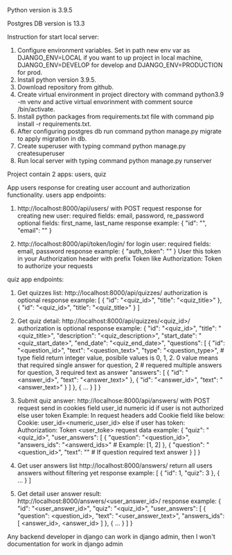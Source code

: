 Python version is 3.9.5

Postgres DB version is 13.3

Instruction for start local server:
1. Configure environment variables. Set in path new env var as DJANGO_ENV=LOCAL if you want to up project in local machine, DJANGO_ENV=DEVELOP for develop and DJANGO_ENV=PRODUCTION for prod.
2. Install python version 3.9.5.
3. Download repository from github.
4. Create virtual environment in project directory with command python3.9 -m venv <directory name> and active virtual envorinment with comment source <directory name>/bin/activate.
5. Install python packages from requirements.txt file with command pip install -r requirements.txt.
6. After configuring postgres db run command python manage.py migrate to apply migration in db.
7. Create superuser with typing command python manage.py createsuperuser
8. Run local server with typing command python manage.py runserver

Project contain 2 apps: users, quiz

App users response for creating user account and authorization functionality.
users app endpoints:
  1. http://localhost:8000/api/users/ with POST request response for creating new user:
    required fields: email, password, re_password
    optional fields: first_name, last_name
    response example:
        {
          "id": "<your id number>",
          "email": "<your email>"
        }
  
  2. http://localhost:8000/api/token/login/ for login user:
    required fields: email, password
    response example: 
      {
        "auth_token": "<your token>"
      }
    User this token in your Authorization header with prefix Token like Authorization: Token <your token> to authorize your requests
 
quiz app endpoints:
  1. Get quizzes list:
    http://localhost:8000/api/quizzes/
    authorization is optional
    response example:
      [
        {
          "id": "<quiz_id>",
          "title": "<quiz_title>"
        },
        {
          "id": "<quiz_id>",
          "title": "<quiz_title>"
        }
      ]
  
  2. Get quiz detail:
    http://localhost:8000/api/quizzes/<quiz_id>/
    authorization is optional
    response example:
      {
        "id": "<quiz_id>",
        "title": "<quiz_title>",
        "description": "<quiz_description>",
        "start_date": "<quiz_start_date>",
        "end_date": "<quiz_end_date>",
        "questions": [
          {
            "id": "<question_id>",
            "text": "<question_text>",
            "type": "<question_type>", # type field return integer value, posibile values is 0, 1, 2. 0 value means that required single answer for question, 2                                            # requered multiple answers for question, 3 required text as answer
            "answers": [
              {
                "id": "<answer_id>",
                "text": "<answer_text>"
              },
              {
                "id": "<answer_id>",
                "text": "<answer_text>"
              }
            ]
          },
          {
            ...
          }
        ]
      }
  
  3. Submit quiz answer:
    http://localhose:8000/api/answers/ with POST request
    send in cookies field user_id numeric id if user is not authorized else user token
    Example: In request headers add Cookie field like below:
      Cookie: user_id=<numeric_user_id>
    else if user has token:
      Authorization: Token <user_toke>
    request data example:
    {
      "quiz": "<quiz_id>",
      "user_answers": [
        {
          "question": "<question_id>",
          "answers_ids": "<answerd_ids>" # Example: [1, 2]
        },
        {
          "question": "<question_id>",
          "text": "<user answer text>" # If question required text answer
        }
      ]
    }
  
  4. Get user answers list
    http://localhost:8000/answers/
    return all users answers without filtering yet
    response example:
      [
        {
          "id": 1,
          "quiz": 3
        },
        {
          ...
        }
      ]
  
  5. Get detail user answer result:
    http://localhost:8000/answers/<user_answer_id>/
    response example:
      {
        "id": "<user_answer_id>",
        "quiz": "<quiz_id>",
        "user_answers": [
          {
            "question": <question_id>,
            "text": "<user_answer_text>",
            "answers_ids": [
              <answer_id>,
              <answer_id>
            ]
          },
          {
            ...
          }
        ]
      }
 
Any backend developer in django can work in django admin, then I won't documentation for work in django admin
